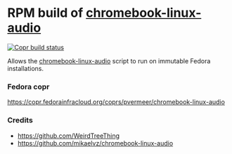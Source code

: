 # RPM build of [chromebook-linux-audio](https://github.com/WeirdTreeThing/chromebook-linux-audio)
[![Copr build status](https://copr.fedorainfracloud.org/coprs/pvermeer/chromebook-linux-audio/package/chromebook-linux-audio/status_image/last_build.png)](https://copr.fedorainfracloud.org/coprs/pvermeer/chromebook-linux-audio/package/chromebook-linux-audio/)

Allows the [chromebook-linux-audio](https://github.com/WeirdTreeThing/chromebook-linux-audio) script to run on immutable Fedora installations.

### Fedora copr
https://copr.fedorainfracloud.org/coprs/pvermeer/chromebook-linux-audio

### Credits
- https://github.com/WeirdTreeThing
- https://github.com/mikaelvz/chromebook-linux-audio

